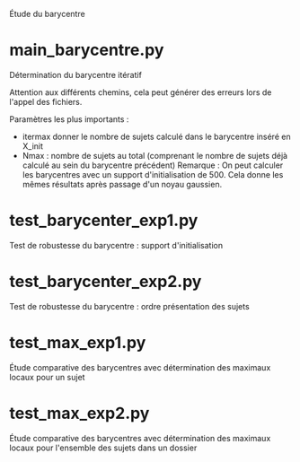 Étude du barycentre
# main_barycentre.py
Détermination du barycentre itératif

Attention aux différents chemins, cela peut générer des erreurs lors de l'appel des fichiers.

Paramètres les plus importants : 
* itermax donner le nombre de sujets calculé dans le barycentre inséré en X_init
* Nmax : nombre de sujets au total (comprenant le nombre de sujets déjà calculé au sein du barycentre précédent)
Remarque : On peut calculer les barycentres avec un support d'initialisation de 500. 
Cela donne les mêmes résultats après passage d'un noyau gaussien.
# test_barycenter_exp1.py
Test de robustesse du barycentre : support d'initialisation
# test_barycenter_exp2.py
Test de robustesse du barycentre : ordre présentation des sujets
# test_max_exp1.py
Étude comparative des barycentres avec détermination des maximaux locaux pour un sujet
# test_max_exp2.py
Étude comparative des barycentres avec détermination des maximaux locaux pour l'ensemble des sujets dans un dossier